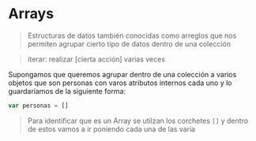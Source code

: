 # Arrays
> Estructuras de datos también conocidas como arreglos que nos permiten agrupar cierto tipo de datos dentro de una colección

>iterar: realizar [cierta acción] varias veces

Supongamos que queremos agrupar dentro de una colección a varios objetos que son personas con varos atributos internos cada uno y lo guardaríamos de la siguiente forma:

```js
var personas = []
```
> Para identificar que es un Array se utilzan los corchetes ```[]``` y dentro de estos vamos a ir poniendo cada una de las varia